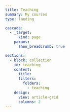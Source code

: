 ```yaml
---
title: Teaching
summary: My courses
type: landing

cascade:
  - _target:
      kind: page
    params:
      show_breadcrumb: true

sections:
  - block: collection
    id: teaching
    content:
      title:   
      filters:
        folders:
          - teaching
    design:
      view: article-grid
      columns: 2
---
```

